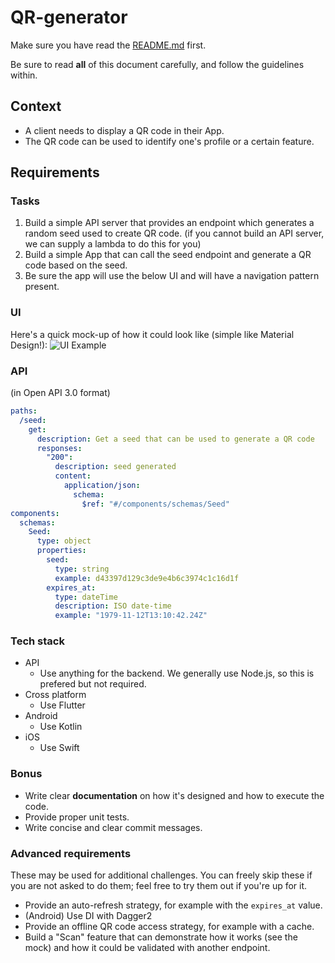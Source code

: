 # QR-generator

Make sure you have read the [README.md](https://github.com/Superformula/mobile-test/blob/master/README.md) first.

Be sure to read **all** of this document carefully, and follow the guidelines within.

## Context

- A client needs to display a QR code in their App.
- The QR code can be used to identify one's profile or a certain feature.

## Requirements

### Tasks

1.  Build a simple API server that provides an endpoint which generates a random seed used to create QR code. (if you cannot build an API server, we can supply a lambda to do this for you)
2.  Build a simple App that can call the seed endpoint and generate a QR code based on the seed.
3.  Be sure the app will use the below UI and will have a navigation pattern present.

### UI

Here's a quick mock-up of how it could look like (simple like Material Design!):
![UI Example](https://user-images.githubusercontent.com/10452/43813647-6e6ccbf4-9a7b-11e8-84f7-3b17ad5b2e30.png)

### API

(in Open API 3.0 format)

```yaml
paths:
  /seed:
    get:
      description: Get a seed that can be used to generate a QR code
      responses:
        "200":
          description: seed generated
          content:
            application/json:
              schema:
                $ref: "#/components/schemas/Seed"
components:
  schemas:
    Seed:
      type: object
      properties:
        seed:
          type: string
          example: d43397d129c3de9e4b6c3974c1c16d1f
        expires_at:
          type: dateTime
          description: ISO date-time
          example: "1979-11-12T13:10:42.24Z"
```

### Tech stack

- API
  - Use anything for the backend. We generally use Node.js, so this is prefered but not required.
- Cross platform
  - Use Flutter
- Android
  - Use Kotlin
- iOS
  - Use Swift

### Bonus

- Write clear **documentation** on how it's designed and how to execute the code.
- Provide proper unit tests.
- Write concise and clear commit messages.

### Advanced requirements

These may be used for additional challenges. You can freely skip these if you are not asked to do them; feel free to try them out if you're up for it.

- Provide an auto-refresh strategy, for example with the `expires_at` value.
- (Android) Use DI with Dagger2
- Provide an offline QR code access strategy, for example with a cache.
- Build a "Scan" feature that can demonstrate how it works (see the mock) and how it could be validated with another endpoint.
